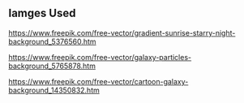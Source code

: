 ## Iamges Used

https://www.freepik.com/free-vector/gradient-sunrise-starry-night-background_5376560.htm

https://www.freepik.com/free-vector/galaxy-particles-background_5765878.htm

https://www.freepik.com/free-vector/cartoon-galaxy-background_14350832.htm
